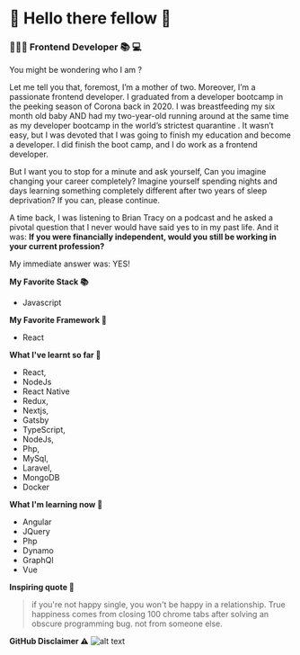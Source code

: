 # 👋 Hello there fellow 🦄 

### 👩🏽‍💻 Frontend Developer 📚 💻
You might be wondering who I am ?

Let me tell you that, foremost, I’m a mother of two. Moreover, I’m a passionate frontend developer.
I graduated from a developer bootcamp in the peeking season of Corona back in 2020. I was breastfeeding my six month old baby AND had my two-year-old running around at the same time as my developer bootcamp in the world’s strictest quarantine .
It wasn’t easy, but I was devoted that I was going to finish my education and become a developer.
I did finish the boot camp, and I do work as a frontend developer.

But I want you to stop for a minute and ask yourself, Can you imagine changing your career completely? Imagine yourself spending nights and days learning something completely different after two years of sleep deprivation?
If you can, please continue.

A time back, I was listening to Brian Tracy on a podcast and he asked a pivotal question that I never would have said yes to in my past life.
And it was: **If you were financially independent, would you still be working in your current profession?**

My immediate answer was: YES!

**My Favorite Stack 📚**
* Javascript 

**My Favorite Framework 🧮**
* React
 

**What I've learnt so far 💭**

* React,
* NodeJs
* React Native
* Redux,
* Nextjs,
* Gatsby
* TypeScript,
* NodeJs,
* Php, 
* MySql,
* Laravel,
* MongoDB
* Docker

**What I'm learning now 🤔**
* Angular
* JQuery
* Php
* Dynamo
* GraphQl
* Vue

**Inspiring quote 🤪**

> if you're not happy single, you won't be happy in a relationship. True happiness comes from closing 100 chrome tabs after solving an obscure programming bug. not from someone else.


**GitHub Disclaimer ⚠️**
![alt text](https://i.redd.it/jobapplicationtroubles-v0-bt2invmc5b8b1.jpg?s=0181b6dce9b977e0a348c8849d294fcc43501486 "Meme")


